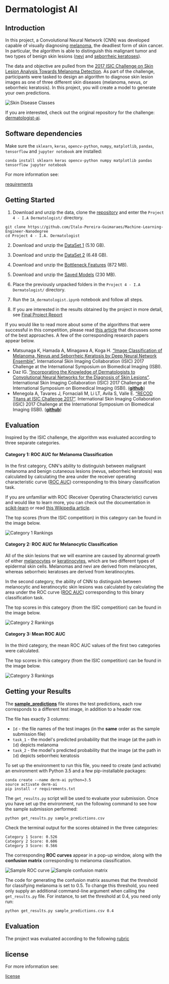 
[image1]: ./images/skin_disease_classes.png "Skin Disease Classes"
[image2]: ./images/cat_1.jpeg "Category 1 Rankings"
[image3]: ./images/cat_2.jpeg "Category 2 Rankings"
[image4]: ./images/cat_3.png "Category 3 Rankings"
[image5]: ./images/sample_ROC_curve.png "Sample ROC curve"
[image6]: ./images/sample_confusion_matrix.png "Sample confusion matrix"

# Dermatologist AI

## Introduction

In this project, a Convolutional Neural Network (CNN) was developed capable of visually diagnosing [melanoma](http://www.skincancer.org/skin-cancer-information/melanoma), the deadliest form of skin cancer. In particular, the algorithm is able to distinguish this malignant tumor and two types of benign skin lesions ([nevi](http://missinglink.ucsf.edu/lm/dermatologyglossary/nevus.html) and [seborrheic keratoses](https://www.aad.org/public/diseases/bumps-and-growths/seborrheic-keratoses)).

The data and objective are pulled from the [2017 ISIC Challenge on Skin Lesion Analysis Towards Melanoma Detection](https://challenge.kitware.com/#challenge/583f126bcad3a51cc66c8d9a).  As part of the challenge, participants were tasked to design an algorithm to diagnose skin lesion images as one of three different skin diseases (melanoma, nevus, or seborrheic keratosis).  In this project, you will create a model to generate your own predictions.

![Skin Disease Classes][image1]

If you are interested, check out the original repository for the challenge: [dermatologist-ai](https://github.com/udacity/dermatologist-ai).

## Software dependencies

Make sure the `sklearn`, `keras`, `opencv-python`, `numpy`, `matplotlib`, `pandas`, `tensorflow` and `jupyter notebook` are installed:

`conda install sklearn keras opencv-python numpy matplotlib pandas tensorflow jupyter notebook`

For more information see: 

[requirements](requirements.txt)

## Getting Started

1. Download and unzip the data, clone the [repository](https://github.com/Italo-Pereira-Guimaraes/Machine-Learning-Engineer-Nanodegree) and enter the `Project 4 - I.A Dermatologist/` directory.   
```text
git clone https://github.com/Italo-Pereira-Guimaraes/Machine-Learning-Engineer-Nanodegree
cd Project 4 - I.A. Dermatologist
```

2. Download and unzip the [DataSet 1](https://drive.google.com/file/d/1BXf3O-C1ge6q33SEQNsFCzEDSSwSs5_p/view?usp=sharing) (5.10 GB).

3. Download and unzip the [DataSet 2](https://drive.google.com/file/d/1hr0mWJV-h4z56hbEOKNgsUWGPSoddXLU/view?usp=sharing) (6.48 GB).

4. Download and unzip the [Bottleneck Features](https://drive.google.com/file/d/1AbnTSVX9BLW6BisEKGFlc6nPwGGTdkQX/view?usp=sharing) (872 MB).

5. Download and unzip the [Saved Models](https://drive.google.com/file/d/1HRbB2UG_PO5hgorIpL8X2Wo4OEdiK1xO/view?usp=sharing) (230 MB).

6. Place the previously unpacked folders in the `Project 4 - I.A Dermatologist/` directory.

7. Run the `IA_dermatologist.ipynb` notebook and follow all steps.

8. If you are interested in the results obtained by the project in more detail, see [Final Project Report](documents/Relatório_projeto_final.pdf)

If you would like to read more about some of the algorithms that were successful in this competition, please read [this article](https://arxiv.org/pdf/1710.05006.pdf) that discusses some of the best approaches.  A few of the corresponding research papers appear below.
- Matsunaga K, Hamada A, Minagawa A, Koga H. [“Image Classification of Melanoma, Nevus and Seborrheic Keratosis by Deep Neural Network Ensemble”](https://arxiv.org/ftp/arxiv/papers/1703/1703.03108.pdf). International Skin Imaging Collaboration (ISIC) 2017 Challenge at the International Symposium on Biomedical Imaging (ISBI). 
- Daz IG. [“Incorporating the Knowledge of Dermatologists to Convolutional Neural Networks for the Diagnosis of Skin Lesions”](https://arxiv.org/pdf/1703.01976.pdf). International Skin Imaging Collaboration (ISIC) 2017 Challenge at the International Symposium on Biomedical Imaging (ISBI). ([**github**](https://github.com/igondia/matconvnet-dermoscopy))
- Menegola A, Tavares J, Fornaciali M, Li LT, Avila S, Valle E. [“RECOD Titans at ISIC Challenge 2017”](https://arxiv.org/abs/1703.04819). International Skin Imaging Collaboration (ISIC)  2017 Challenge at the International Symposium on Biomedical Imaging (ISBI). ([**github**](https://github.com/learningtitans/isbi2017-part3))

## Evaluation

Inspired by the ISIC challenge, the algorithm was evaluated according to three separate categories.

#### Category 1: ROC AUC for Melanoma Classification

In the first category, CNN's ability to distinguish between malignant melanoma and benign cutaneous lesions (nevus, seborrheic keratosis) was calculated by calculating the area under the receiver operating characteristic curve ([ROC AUC](http://scikit-learn.org/stable/modules/generated/sklearn.metrics.roc_auc_score.html)) corresponding to this binary classification task.

If you are unfamiliar with ROC (Receiver Operating Characteristic) curves and would like to learn more, you can check out the documentation in [scikit-learn](http://scikit-learn.org/stable/auto_examples/model_selection/plot_roc.html#sphx-glr-auto-examples-model-selection-plot-roc-py) or read [this Wikipedia article](https://en.wikipedia.org/wiki/Receiver_operating_characteristic).

The top scores (from the ISIC competition) in this category can be found in the image below.

![Category 1 Rankings][image2]

#### Category 2: ROC AUC for Melanocytic Classification

All of the skin lesions that we will examine are caused by abnormal growth of either [melanocytes](https://en.wikipedia.org/wiki/Melanocyte) or [keratinocytes](https://en.wikipedia.org/wiki/Keratinocyte), which are two different types of epidermal skin cells.  Melanomas and nevi are derived from melanocytes, whereas seborrheic keratoses are derived from keratinocytes. 

In the second category, the ability of CNN to distinguish between melanocytic and keratinocytic skin lesions was calculated by calculating the area under the ROC curve ([ROC AUC](http://scikit-learn.org/stable/modules/generated/sklearn.metrics.roc_auc_score.html)) corresponding to this binary classification task.

The top scores in this category (from the ISIC competition) can be found in the image below.

![Category 2 Rankings][image3]

#### Category 3: Mean ROC AUC

In the third category, the mean ROC AUC values of the first two categories were calculated.

The top scores in this category (from the ISIC competition) can be found in the image below.

![Category 3 Rankings][image4]

## Getting your Results

The [**sample_predictions**](sample_predictions.csv) file stores the test predictions, each row corresponds to a different test image, in addition to a header row.

The file has exactly 3 columns:
- `Id` - the file names of the test images (in the **same** order as the sample submission file)
- `task_1` - the model's predicted probability that the image (at the path in `Id`) depicts melanoma
- `task_2` - the model's predicted probability that the image (at the path in `Id`) depicts seborrheic keratosis

To set up the environment to run this file, you need to create (and activate) an environment with Python 3.5 and a few pip-installable packages:
```text
conda create --name derm-ai python=3.5
source activate derm-ai
pip install -r requirements.txt
```
The `get_results.py` script will be used to evaluate your submission.
Once you have set up the environment, run the following command to see how the sample submission performed:
```text
python get_results.py sample_predictions.csv
```

Check the terminal output for the scores obtained in the three categories:
```text
Category 1 Score: 0.526
Category 2 Score: 0.606
Category 3 Score: 0.566
```

The corresponding **ROC curves** appear in a pop-up window, along with the **confusion matrix** corresponding to melanoma classification.  

![Sample ROC curve][image5]
![Sample confusion matrix][image6]

The code for generating the confusion matrix assumes that the threshold for classifying melanoma is set to 0.5.  To change this threshold, you need only supply an additional command-line argument when calling the `get_results.py` file.  For instance, to set the threshold at 0.4, you need only run:
```text
python get_results.py sample_predictions.csv 0.4
```
## Evaluation

The project was evaluated according to the following [rubric](https://review.udacity.com/#!/rubrics/1654/view)

## license
 
For more information see:

[license](LICENSE.txt)
